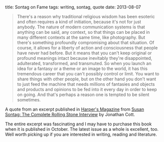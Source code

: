 title: Sontag on Fame
tags: writing, sontag, quote
date: 2013-08-07

> There's a reason why traditional religious wisdom has been esoteric and often requires a kind of initiation, because it's not for just anybody. The nature of modern communication systems is that anything can be said, any context, so that things can be placed in many different contexts at the same time, like photography. But there's something profoundly compromising about that situation. Of course, it allows for a liberty of action and consciousness that people have never had before. But it means that you can't keep original or profound meanings intact because inevitably they're disappointed, adulterated, transformed, and transmuted. So when you launch an idea for a fantasy or a theme or an image to the world, it has this tremendous career that you can't possibly control or limit. You want to share things with other people, but on the other hand you don't want to just feed the machine that needs millions of fantasies and objects and products and opinions to be fed into it every day in order to keep on going. And that's perhaps a reason one is tempted to be silent sometimes. 

A quote from an excerpt published in [Harper's Magazine](http://www.amazon.com/gp/product/B00005N7QO/ref=as_li_ss_tl?ie=UTF8&camp=1789&creative=390957&creativeASIN=B00005N7QO&linkCode=as2&tag=four0b-20 "Harper's Magazine") from [Susan Sontag: The Complete Rolling Stone Interview](http://www.amazon.com/gp/product/0300189796/ref=as_li_ss_tl?ie=UTF8&camp=1789&creative=390957&creativeASIN=0300189796&linkCode=as2&tag=four0b-20 "Susan Sontag: The Complete Rolling Stone Interview") by Jonathan Cott. 

The entire excerpt was fascinating and I may have to purchase this book when it is published in October. The latest issue as a whole is excellent, too. Well worth picking up if you are interested in writing, reading and literature.
